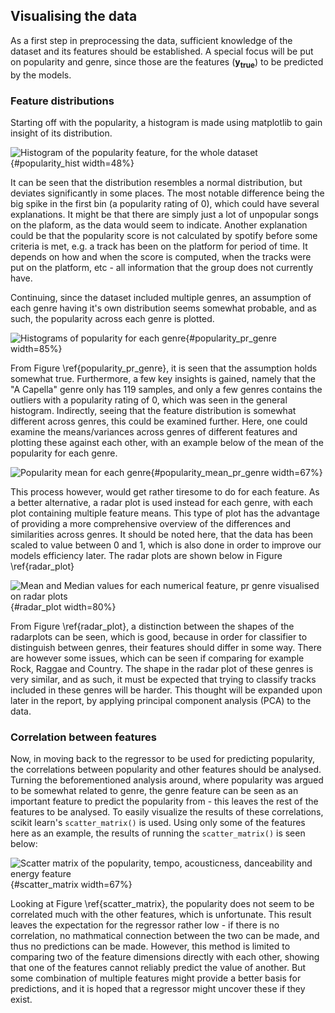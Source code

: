 ## Visualising the data

As a first step in preprocessing the data, sufficient knowledge of the dataset and its features should be established. A special focus will be put on popularity and genre, since those are the features ($\mathbf{y_{true}}$) to be predicted by the models. 

### Feature distributions

Starting off with the popularity, a histogram is made using matplotlib to gain insight of its distribution. 

![Histogram of the popularity feature, for the whole dataset](img/popularity_hist.png){#popularity_hist width=48%}

It can be seen that the distribution resembles a normal distribution, but deviates significantly in some places. The most notable difference being the big spike in the first bin (a popularity rating of 0), which could have several explanations. It might be that there are simply just a lot of unpopular songs on the plaform, as the data would seem to indicate. Another explanation could be that the popularity score is not calculated by spotify before some criteria is met, e.g. a track has been on the platform for period of time. It depends on how and when the score is computed, when the tracks were put on the platform, etc - all information that the group does not currently have.

Continuing, since the dataset included multiple genres, an assumption of each genre having it's own distribution seems somewhat probable, and as such, the popularity across each genre is plotted. 

![Histograms of popularity for each genre](img/popularity_pr_genre.png){#popularity_pr_genre width=85%}

From Figure \ref{popularity_pr_genre}, it is seen that the assumption holds somewhat true. Furthermore, a few key insights is gained, namely that the "A Capella" genre only has 119 samples, and only a few genres contains the outliers with a popularity rating of 0, which was seen in the general histogram. Indirectly, seeing that the feature distribution is somewhat different across genres, this could be examined further. Here, one could examine the means/variances across genres of different features and plotting these against each other, with an example below of the mean of the popularity for each genre.

![Popularity mean for each genre](img/mean_Pop_Genres_wide_all.png){#popularity_mean_pr_genre width=67%}

This process however, would get rather tiresome to do for each feature. As a better alternative, a radar plot is used instead for each genre, with each plot containing multiple feature means. This type of plot has the advantage of providing a more comprehensive overview of the differences and similarities across genres. It should be noted here, that the data has been scaled to value between 0 and 1, which is also done in order to improve our models efficiency later. The radar plots are shown below in Figure \ref{radar_plot} 

![Mean and Median values for each numerical feature, pr genre visualised on radar plots](img/genre_radar.png){#radar_plot width=80%}

From Figure \ref{radar_plot}, a distinction between the shapes of the radarplots can be seen, which is good, because in order for classifier to distinguish between genres, their features should differ in some way. There are however some issues, which can be seen if comparing for example Rock, Raggae and Country. The shape in the radar plot of these genres is very similar, and as such, it must be expected that trying to classify tracks included in these genres will be harder. This thought will be expanded upon later in the report, by applying principal component analysis (PCA) to the data.

### Correlation between features

Now, in moving back to the regressor to be used for predicting popularity, the correlations between popularity and other features should be analysed. Turning the beforementioned analysis around, where popularity was argued to be somewhat related to genre, the genre feature can be seen as an important feature to predict the popularity from - this leaves the rest of the features to be analysed. To easily visualize the results of these correlations, scikit learn's `scatter_matrix()` is used. Using only some of the features here as an example, the results of running the `scatter_matrix()` is seen below: 

![Scatter matrix of the popularity, tempo, acousticness, danceability and energy feature](img/ScatterMat1.png){#scatter_matrix width=67%}

Looking at Figure \ref{scatter_matrix}, the popularity does not seem to be correlated much with the other features, which is unfortunate. This result leaves the expectation for the regressor rather low - if there is no correlation, no mathmatical connection between the two can be made, and thus no predictions can be made. However, this method is limited to comparing two of the feature dimensions directly with each other, showing that one of the features cannot reliably predict the value of another. But some combination of multiple features might provide a better basis for predictions, and it is hoped that a regressor might uncover these if they exist.
